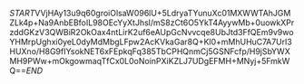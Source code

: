 $START$VVjHAy13u9q60groiOlsaW096lU+5LdryaTYunuXc01MXWWTAhJGMZLk4p+Na9AnbEBfoIL98OEcYyXtJhsl/mS8zCt6O5YkT4AyywMb+0uowkXPrzddGKzV3QWBiR2OkOax4ntLirK2uf6eAUpGcNvvcqe8UbJtd3FfQEm9v9woYHMrpUghxi0yeL0dyMdMbgLFpw2AcKVkaGar8Q+Kl0+mMhUHuC7A7Url3HUXno/H8G9fIYsokNET6xFEpkqFq385TbCPHQnmCj5GSNFcfp/H9jSbYWXMH9PWw+mOkgowmaqTfCx0L0oNoinPXiKZLJ7UDgEFMH+MNyj+5FmkWQ==$END$